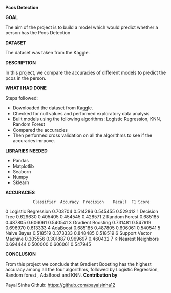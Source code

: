 **Pcos Detection**

**GOAL**

The aim of the project is to build a model which would predict whether a person has the Pcos Detection

**DATASET**

The dataset was taken from the Kaggle.

**DESCRIPTION**

In this project, we compare the accuracies of different models to predict the pcos in the person.

**WHAT I HAD DONE**

Steps followed:
* Downloaded the dataset from Kaggle.
* Checked for null values and performed exploratory data analysis
* Built models using the following algorithms: Logistic Regression, KNN, Random Forest
* Compared the accuracies
* Then performed cross validation on all the algorithms to see if the accuraries imrpove.

**LIBRARIES NEEDED**

* Pandas
* Matplotlib
* Seaborn
* Numpy
* Sklearn



**ACCURACIES**

                Classifier  Accuracy  Precision    Recall  F1 Score
0     Logistic Regression  0.703704   0.514286  0.545455  0.529412
1           Decision Tree  0.629630   0.405405  0.454545  0.428571
2           Random Forest  0.685185   0.487805  0.606061  0.540541
3       Gradient Boosting  0.731481   0.547619  0.696970  0.613333
4                AdaBoost  0.685185   0.487805  0.606061  0.540541
5             Naive Bayes  0.518519   0.373333  0.848485  0.518519
6  Support Vector Machine  0.305556   0.301887  0.969697  0.460432
7     K-Nearest Neighbors  0.694444   0.500000  0.606061  0.547945


**CONCLUSION**

From this project we conclude that Gradient Boosting has the highest accuracy among all the four algorithms, followed by  Logistic Regression, Random forest , AdaBoost and KNN.
**Contribution by**

Payal Sinha
Github: https://github.com/payalsinha12
